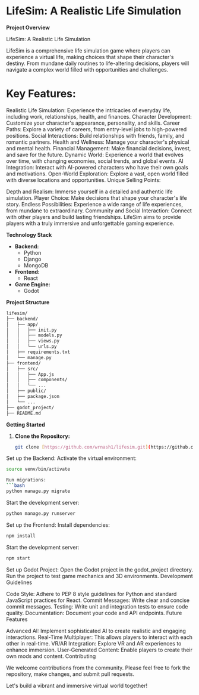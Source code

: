 # LifeSim: A Realistic Life Simulation

**Project Overview**

LifeSim: A Realistic Life Simulation

LifeSim is a comprehensive life simulation game where players can experience a virtual life, making choices that shape their character's destiny. From mundane daily routines to life-altering decisions, players will navigate a complex world filled with opportunities and challenges.

# Key Features:

Realistic Life Simulation: Experience the intricacies of everyday life, including work, relationships, health, and finances.
Character Development: Customize your character's appearance, personality, and skills.
Career Paths: Explore a variety of careers, from entry-level jobs to high-powered positions.
Social Interactions: Build relationships with friends, family, and romantic partners.
Health and Wellness: Manage your character's physical and mental health.
Financial Management: Make financial decisions, invest, and save for the future.
Dynamic World: Experience a world that evolves over time, with changing economies, social trends, and global events.
AI Integration: Interact with AI-powered characters who have their own goals and motivations.
Open-World Exploration: Explore a vast, open world filled with diverse locations and opportunities.
Unique Selling Points:

Depth and Realism: Immerse yourself in a detailed and authentic life simulation.
Player Choice: Make decisions that shape your character's life story.
Endless Possibilities: Experience a wide range of life experiences, from mundane to extraordinary.
Community and Social Interaction: Connect with other players and build lasting friendships.
LifeSim aims to provide players with a truly immersive and unforgettable gaming experience.

**Technology Stack**

* **Backend:**
    * Python
    * Django
    * MongoDB
* **Frontend:**
    * React
* **Game Engine:**
    * Godot

**Project Structure**
```bash
lifesim/
├── backend/
│   ├── app/
│   │   ├── init.py
│   │   ├── models.py
│   │   ├── views.py
│   │   └── urls.py
│   ├── requirements.txt
│   └── manage.py
├── frontend/
│   ├── src/
│   │   ├── App.js
│   │   ├── components/
│   │   └── ...
│   ├── public/
│   ├── package.json
│   └── ...
├── godot_project/
├── README.md

```

**Getting Started**

1. **Clone the Repository:**
   ```bash
   git clone [https://github.com/wrnash1/lifesim.git](https://github.com/wrnash1/lifesim.git)
Set up the Backend:
Activate the virtual environment:
```bash
source venv/bin/activate

Run migrations:
```bash
python manage.py migrate
```
Start the development server:
```bash
python manage.py runserver
```
Set up the Frontend:
Install dependencies:
```bash
npm install
```
Start the development server:
```bash
npm start
```
Set up Godot Project:
Open the Godot project in the godot_project directory.
Run the project to test game mechanics and 3D environments.
Development Guidelines

Code Style: Adhere to PEP 8 style guidelines for Python and standard JavaScript practices for React.
Commit Messages: Write clear and concise commit messages.
Testing: Write unit and integration tests to ensure code quality.
Documentation: Document your code and API endpoints.
Future Features

Advanced AI: Implement sophisticated AI to create realistic and engaging interactions.
Real-Time Multiplayer: This allows players to interact with each other in real-time.
VR/AR Integration: Explore VR and AR experiences to enhance immersion.
User-Generated Content: Enable players to create their own mods and content.
Contributing

We welcome contributions from the community. Please feel free to fork the repository, make changes, and submit pull requests.

Let's build a vibrant and immersive virtual world together!
